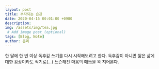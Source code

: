 ```yaml
---
layout: post
title: 부자되는 습관
date: 2020-04-15 00:01:00 +0900
description:
img: /assets/img/tea.jpg
 # Add image post (optional)
tags: [Blog, Note]
author: 존리
---
```


한 달에 한 번 이상 독후감 쓰기를 다시 시작해보려고 한다. 독후감이 아니면 짧은 삶에 대한 감상이라도 적기로(...) 느슨해진 마음의 매듭을 꽉 지어본다. 























